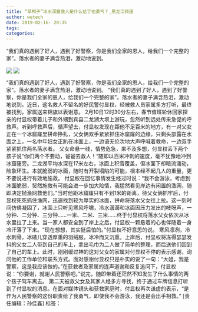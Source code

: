 ```yaml
---
title: “旱鸭子”冰水深窟救人是什么给了他勇气？_黑龙江频道
author: wetech
date: 2019-02-16- 20:35
tags: 
categories: 
---
```

“我们真的遇到了好人，遇到了好警察，你是我们全家的恩人，给我们一个完整的家”。落水者的妻子满含热泪，激动地说到。
<!-- more -->
                
<img align="center" border="0" src="http://p2.ifengimg.com/fck/2019_07/613bc9640000b36_w600_h456.jpg" />
                
<img align="center" border="0" src="http://p2.ifengimg.com/a/2016/0810/204c433878d5cf9size1_w16_h16.png" />
                
            
“我们真的遇到了好人，遇到了好警察，你是我们全家的恩人，给我们一个完整的家”。落水者的妻子满含热泪，激动地说到。
“我们真的遇到了好人，遇到了好警察，你是我们全家的恩人，给我们一个完整的家”。落水者的妻子满含热泪，激动地说到。近日，这名救人不留名的好民警付显权，经被救人员家属多方打听，最终被找到，家属送来锦旗以表谢意。
2月10日12时30分左右，春节值班轮休回家探亲的付显权带着儿子和外甥到宾县二龙湖大坝上游玩，忽然听到远处传来急促的呼救声。听到呼救声后，循声望去，付显权发现在距他不足百米的地方，有一对父女正在一个冰窟窿里拼命挣扎，父女俩双手紧紧抓住冰窟窿的边缘，只剩头部露在水面之上，一名中年妇女正趴在冰面上，一边语无伦次地大声呼喊着救命，一边双手紧紧抓住两名落水者。
父女命悬一线，情势危急，来不及多想，付显权丢下两个孩子说“你们两个不要动，爸爸去救人！”随即以百米冲刺的速度，毫不犹豫地冲到冰窟窿旁。二龙湖平均水深在17米左右，冰面上积雪覆盖，但冰面下却暗流涌动，险象环生。本就脆弱的冰面，随时有开裂塌陷的可能，根本经不起几人的重量，更不要说进行有效地施救。
付显权在回忆事情发生经过时说：“我不会游泳，考虑到冰面脆弱，贸然施救有可能会进一步加大险情，我猛然看见岸边有闲置的渔网，随即决定抛渔网救他们。”当时他距冰窟窿只有不到1米的距离，待父女俩抓牢后，付显权死死抓住渔网，迅速找到较为厚实的冰面，拼命将落水父女往上拉。这一刻时间仿佛凝固了，冰面上只听见寒风呼啸，冷水潺潺和冰面因压力发出的吱呀声，一分钟、二分钟、三分钟……一米、二米、三米……终于付显权将落水父女依次从冰水里拉了上来。当一家人都安全到了岸上之后，付显权一颗悬着的心也伴随着一身冷汗落了下来。“现在想想，其实挺后怕的。”付显权不好意思的说。
寒风凛冽，冷水刺骨，冰碴儿穿透厚重的羽绒服，冰冷而又沉重。上岸后，付显权将冻得瑟瑟发抖的父女二人带到自己的车上，拿出毛巾为二人做了简单的整理，而后送他们回到了自己的车上。此时，刚刚缓过神的这对父女的家属对付显权不停的表示感谢，询问他的工作单位和联系方式。面对感谢付显权只是朴实的说了一句：“大姐，我是警察，这是我应该做的。”在获救者及家属的连声道谢和反复追问下，付显权说：“你要谢，就谢人民警察吧。”说完，随即带着还茫然不知发生了什么事情的两个孩子驾车离去。
第二天被救父女及其家人经多方寻找，终于通过车牌信息打听到了付显权的消息。在面对媒体镜头和获救家庭时，付显权再次谦虚的表示，“是作为人民警察的这份职责给了我勇气，即使我不会游泳，我还是会出手相救。”
[责任编辑：孙佳鑫]
标签：
 
             
